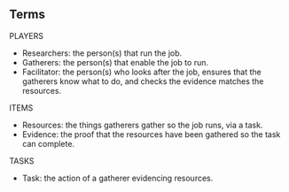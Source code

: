 ## Terms

PLAYERS

- Researchers: the person(s) that run the job.
- Gatherers: the person(s) that enable the job to run.
- Facilitator: the person(s) who looks after the job, ensures that the gatherers know what to do, and checks the evidence matches the resources.

ITEMS

- Resources: the things gatherers gather so the job runs, via a task.
- Evidence: the proof that the resources have been gathered so the task can complete.

TASKS

- Task: the action of a gatherer evidencing resources.
